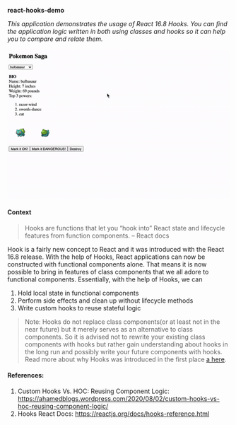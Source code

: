 **react-hooks-demo**

*This application demonstrates the usage of React 16.8 Hooks. You can find the application logic written in 
both using classes and hooks so it can help you to compare and relate them.*

![alt](https://github.com/ahamedali95/react-hooks-demo/blob/master/src/Screen-Recording-2020-09-28-at-7.gif)

#### Context 

>Hooks are functions that let you “hook into” React state and lifecycle features from function components. – React docs

Hook is a fairly new concept to React and it was introduced with the React 16.8 release.  With the help of Hooks, React applications can now be constructed with functional components alone. That means it is now possible to bring in features of class components that we all adore to functional components. Essentially, with the help of Hooks, we can

1. Hold local state in functional components
2. Perform side effects and clean up without lifecycle methods
3. Write custom hooks to reuse stateful logic

>Note: Hooks do not replace class components(or at least not in the near future) but it merely serves as an alternative to class components. So it is advised not to rewrite your existing class components with hooks but rather gain understanding about hooks in the long run and possibly write your future components with hooks. Read more about why Hooks was introduced in the first place [a here](https://reactjs.org/docs/hooks-intro.html). 

#### References:

1. Custom Hooks Vs. HOC: Reusing Component Logic: https://ahamedblogs.wordpress.com/2020/08/02/custom-hooks-vs-hoc-reusing-component-logic/
2. Hooks React Docs: https://reactjs.org/docs/hooks-reference.html

